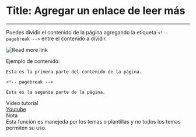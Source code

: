 # Title: Agregar un enlace de leer más
<!-- Position: 3 -->
---
Puedes dividir el contenido de la página agregando la etiqueta `<!-- pagebreak -->` entre el contenido a dividir.

![Read more link](https://df6m0u2ovo2fu.cloudfront.net/images/documentation-english/read-more-link.png)

Ejemplo de contenido:
```
Esta es la primera parte del contenido de la página.

<!-- pagebreak -->

Esta es la segunda parte de la página.
```

<div class="note">
<div class="title">Video tutorial</div>
<a href="https://www.youtube.com/watch?v=8M7RqkwmAoY">Youtube</a>
</div>

<div class="note">
<div class="title">Nota</div>
Esta función es manejeda por los temas o plantillas y no todos los temas permiten su uso.
</div>
